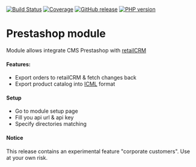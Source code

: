 [![Build Status](https://img.shields.io/travis/retailcrm/prestashop-module/master.svg?style=flat-square)](https://travis-ci.org/retailcrm/prestashop-module)
[![Coverage](https://img.shields.io/codecov/c/gh/retailcrm/prestashop-module/master.svg?style=flat-square)](https://codecov.io/gh/retailcrm/prestashop-module)
[![GitHub release](https://img.shields.io/github/release/retailcrm/prestashop-module.svg?style=flat-square)](https://github.com/retailcrm/prestashop-module/releases)
[![PHP version](https://img.shields.io/badge/PHP->=5.3-blue.svg?style=flat-square)](https://php.net/)

Prestashop module
=================

Module allows integrate CMS Prestashop with [retailCRM](https://www.retailcrm.pro)

#### Features:

* Export orders to retailCRM & fetch changes back
* Export product catalog into [ICML](https://help.retailcrm.pro/Developers/ICML) format

#### Setup

* Go to module setup page
* Fill you api url & api key
* Specify directories matching

#### Notice
This release contains an experimental feature "corporate customers". Use at your own risk.